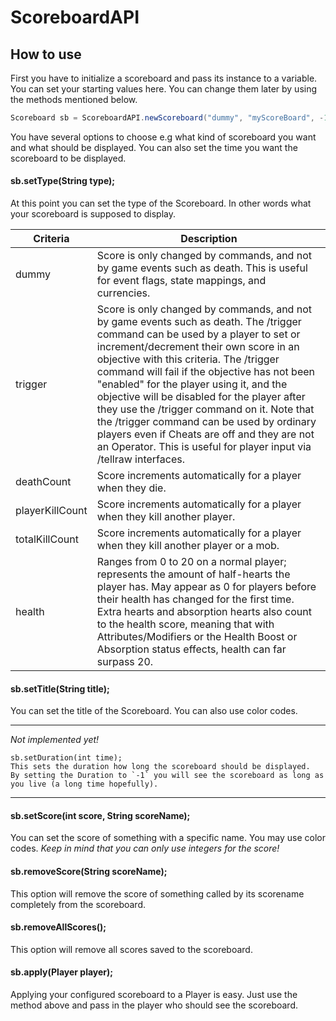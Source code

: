 # ScoreboardAPI

## How to use

First you have to initialize a scoreboard and pass its instance to a variable. You can set your starting values here. You can change them later by using the methods mentioned below.

```java
Scoreboard sb = ScoreboardAPI.newScoreboard("dummy", "myScoreBoard", -1);
```

You have several options to choose e.g what kind of scoreboard you want and what should be displayed. You can also set the time you want the scoreboard to be displayed.

#### sb.setType(String type);
At this point you can set the type of the Scoreboard. In other words what your scoreboard is supposed to display.

| Criteria | Description          |
| ------------- | ----------- |
| dummy      | Score is only changed by commands, and not by game events such as death. This is useful for event flags, state mappings, and currencies.|
| trigger     | Score is only changed by commands, and not by game events such as death. The /trigger command can be used by a player to set or increment/decrement their own score in an objective with this criteria. The /trigger command will fail if the objective has not been "enabled" for the player using it, and the objective will be disabled for the player after they use the /trigger command on it. Note that the /trigger command can be used by ordinary players even if Cheats are off and they are not an Operator. This is useful for player input via /tellraw interfaces.    |
| deathCount     | Score increments automatically for a player when they die.     |
| playerKillCount     | Score increments automatically for a player when they kill another player.    |
| totalKillCount     | Score increments automatically for a player when they kill another player or a mob.     |
| health     | Ranges from 0 to 20 on a normal player; represents the amount of half-hearts the player has. May appear as 0 for players before their health has changed for the first time. Extra hearts and absorption hearts also count to the health score, meaning that with Attributes/Modifiers or the Health Boost or Absorption status effects, health can far surpass 20.    |

#### sb.setTitle(String title);
You can set the title of the Scoreboard. You can also use color codes.

___
*Not implemented yet!*
```text
sb.setDuration(int time);
This sets the duration how long the scoreboard should be displayed.
By setting the Duration to `-1` you will see the scoreboard as long as you live (a long time hopefully).
```
___

#### sb.setScore(int score, String scoreName);
You can set the score of something with a specific name. You may use color codes. 
*Keep in mind that you can only use integers for the score!*

#### sb.removeScore(String scoreName);
This option will remove the score of something called by its scorename completely from the scoreboard.

#### sb.removeAllScores();
This option will remove all scores saved to the scoreboard.

#### sb.apply(Player player);
Applying your configured scoreboard to a Player is easy. Just use the method above and pass in the player who should see the scoreboard.
